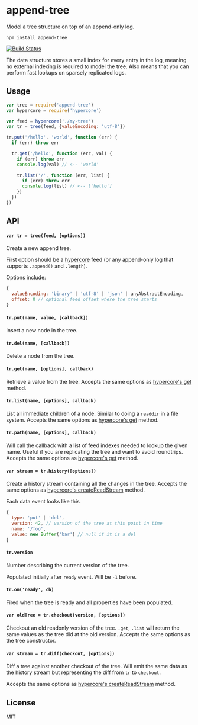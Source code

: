 # append-tree

Model a tree structure on top of an append-only log.

```
npm install append-tree
```

[![Build Status](https://travis-ci.org/mafintosh/append-tree.svg?branch=master)](https://travis-ci.org/mafintosh/append-tree)

The data structure stores a small index for every entry in the log, meaning no external indexing is required to model the tree. Also means that you can perform fast lookups on sparsely replicated logs.

## Usage

``` js
var tree = require('append-tree')
var hypercore = require('hypercore')

var feed = hypercore('./my-tree')
var tr = tree(feed, {valueEncoding: 'utf-8'})

tr.put('/hello', 'world', function (err) {
  if (err) throw err

  tr.get('/hello', function (err, val) {
    if (err) throw err
    console.log(val) // <-- 'world'

    tr.list('/', function (err, list) {
      if (err) throw err
      console.log(list) // <-- ['hello']
    })
  })
})
```

## API

#### `var tr = tree(feed, [options])`

Create a new append tree.

First option should be a [hypercore](https://github.com/mafintosh/hypercore) feed (or any append-only log that supports `.append()` and `.length`).

Options include:

``` js
{
  valueEncoding: 'binary' | 'utf-8' | 'json' | anyAbstractEncoding,
  offset: 0 // optional feed offset where the tree starts
}
```

#### `tr.put(name, value, [callback])`

Insert a new node in the tree.

#### `tr.del(name, [callback])`

Delete a node from the tree.

#### `tr.get(name, [options], callback)`

Retrieve a value from the tree. Accepts the same options as [hypercore's get](https://github.com/mafintosh/hypercore#feedgetindex-options-callback) method.

#### `tr.list(name, [options], callback)`

List all immediate children of a node. Similar to doing a `readdir` in a file system. Accepts the same options as [hypercore's get](https://github.com/mafintosh/hypercore#feedgetindex-options-callback) method.

#### `tr.path(name, [options], callback)`

Will call the callback with a list of feed indexes needed to lookup the given name.
Useful if you are replicating the tree and want to avoid roundtrips. Accepts the same options as [hypercore's get](https://github.com/mafintosh/hypercore#feedgetindex-options-callback) method.

#### `var stream = tr.history([options])`

Create a history stream containing all the changes in the tree. Accepts the same options as [hypercore's createReadStream](https://github.com/mafintosh/hypercore#var-stream--feedcreatereadstreamoptions) method.

Each data event looks like this

``` js
{
  type: 'put' | 'del',
  version: 42, // version of the tree at this point in time
  name: '/foo',
  value: new Buffer('bar') // null if it is a del
}
```

#### `tr.version`

Number describing the current version of the tree.

Populated initially after `ready` event. Will be `-1` before.

#### `tr.on('ready', cb)`

Fired when the tree is ready and all properties have been populated.

#### `var oldTree = tr.checkout(version, [options])`

Checkout an old readonly version of the tree. `.get`, `.list` will return the same values as the tree did at the old version.
Accepts the same options as the tree constructor.

#### `var stream = tr.diff(checkout, [options])`

Diff a tree against another checkout of the tree.
Will emit the same data as the history stream but representing the diff from `tr` to `checkout`.

Accepts the same options as [hypercore's createReadStream](https://github.com/mafintosh/hypercore#var-stream--feedcreatereadstreamoptions) method.

## License

MIT
